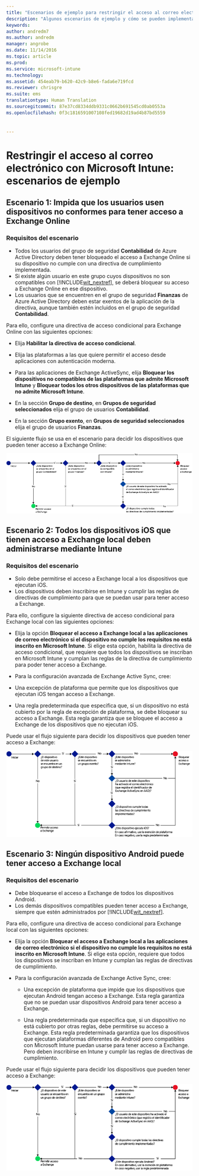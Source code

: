 ```yaml
---
title: "Escenarios de ejemplo para restringir el acceso al correo electrónico | Microsoft Intune"
description: "Algunos escenarios de ejemplo y cómo se pueden implementar con el acceso condicional."
keywords: 
author: andredm7
ms.author: andredm
manager: angrobe
ms.date: 11/14/2016
ms.topic: article
ms.prod: 
ms.service: microsoft-intune
ms.technology: 
ms.assetid: 454eab79-b620-42c9-b8e6-fada6e719fcd
ms.reviewer: chrisgre
ms.suite: ems
translationtype: Human Translation
ms.sourcegitcommit: 87e37cd8334ddb9331c0662b691545cd0ab0553a
ms.openlocfilehash: 0f3c1816591007108fed19682d19ad4b87bd5559


---
```


# <a name="restrict-access-to-email-with-microsoft-intune-example-scenarios"></a>Restringir el acceso al correo electrónico con Microsoft Intune: escenarios de ejemplo

## <a name="scenario-1-block-users-from-using-noncompliant-devices-to-access-exchange-online"></a>Escenario 1: Impida que los usuarios usen dispositivos no conformes para tener acceso a Exchange Online
### <a name="scenario-requirements"></a>Requisitos del escenario
- Todos los usuarios del grupo de seguridad **Contabilidad** de Azure Active Directory deben tener bloqueado el acceso a Exchange Online si su dispositivo no cumple con una directiva de cumplimiento implementada.
- Si existe algún usuario en este grupo cuyos dispositivos no son compatibles con [!INCLUDE[wit_nextref](../includes/wit_nextref_md.md)], se deberá bloquear su acceso a Exchange Online en ese dispositivo.
- Los usuarios que se encuentren en el grupo de seguridad **Finanzas** de Azure Active Directory deben estar exentos de la aplicación de la directiva, aunque también estén incluidos en el grupo de seguridad **Contabilidad**.

Para ello, configure una directiva de acceso condicional para Exchange Online con las siguientes opciones:

- Elija **Habilitar la directiva de acceso condicional**.

- Elija las plataformas a las que quiere permitir el acceso desde aplicaciones con autenticación moderna.
- Para las aplicaciones de Exchange ActiveSync, elija **Bloquear los dispositivos no compatibles de las plataformas que admite Microsoft Intune** y **Bloquear todos los otros dispositivos de las plataformas que no admite Microsoft Intune**.
-   En la sección **Grupo de destino**, en **Grupos de seguridad seleccionados** elija el grupo de usuarios **Contabilidad**.

-   En la sección **Grupo exento**, en **Grupos de seguridad seleccionados** elija el grupo de usuarios **Finanzas**.


El siguiente flujo se usa en el escenario para decidir los dispositivos que pueden tener acceso a Exchange Online:

![Flujo de acceso de dispositivos](./media/ConditionalAccess8-5.png)

## <a name="scenario-2-all-ios-devices-that-access-exchange-on-premises-must-be-managed-by-intune"></a>Escenario 2: Todos los dispositivos iOS que tienen acceso a Exchange local deben administrarse mediante Intune
### <a name="scenario-requirements"></a>Requisitos del escenario
- Solo debe permitirse el acceso a Exchange local a los dispositivos que ejecutan iOS.
- Los dispositivos deben inscribirse en Intune y cumplir las reglas de directivas de cumplimiento para que se puedan usar para tener acceso a Exchange.

Para ello, configure la siguiente directiva de acceso condicional para Exchange local con las siguientes opciones:

-   Elija la opción **Bloquear el acceso a Exchange local a las aplicaciones de correo electrónico si el dispositivo no cumple los requisitos no está inscrito en Microsoft Intune**. Si elige esta opción, habilita la directiva de acceso condicional, que requiere que todos los dispositivos se inscriban en Microsoft Intune y cumplan las reglas de la directiva de cumplimiento para poder tener acceso a Exchange.

-   Para la configuración avanzada de Exchange Active Sync, cree:

  -   Una excepción de plataforma que permite que los dispositivos que ejecutan iOS tengan acceso a Exchange.   

  -   Una regla predeterminada que especifica que, si un dispositivo no está cubierto por la regla de excepción de plataforma, se debe bloquear su acceso a Exchange. Esta regla garantiza que se bloquee el acceso a Exchange de los dispositivos que no ejecutan iOS.

Puede usar el flujo siguiente para decidir los dispositivos que pueden tener acceso a Exchange:

![Flujo de acceso de dispositivos](./media/ConditionalAccess8-3.png)

## <a name="scenario-3-no-android-devices-can-access-exchange-on-premises"></a>Escenario 3: Ningún dispositivo Android puede tener acceso a Exchange local
### <a name="scenario-requirements"></a>Requisitos del escenario
- Debe bloquearse el acceso a Exchange de todos los dispositivos Android.
- Los demás dispositivos compatibles pueden tener acceso a Exchange, siempre que estén administrados por [!INCLUDE[wit_nextref](../includes/wit_nextref_md.md)].

Para ello, configure una directiva de acceso condicional para Exchange local con las siguientes opciones:

-   Elija la opción **Bloquear el acceso a Exchange local a las aplicaciones de correo electrónico si el dispositivo no cumple los requisitos no está inscrito en Microsoft Intune**. Si elige esta opción, requiere que todos los dispositivos se inscriban en Intune y cumplan las reglas de directivas de cumplimiento.

- Para la configuración avanzada de Exchange Active Sync, cree:
  -   Una excepción de plataforma que impide que los dispositivos que ejecutan Android tengan acceso a Exchange. Esta regla garantiza que no se puedan usar dispositivos Android para tener acceso a Exchange.

  -   Una regla predeterminada que especifica que, si un dispositivo no está cubierto por otras reglas, debe permitirse su acceso a Exchange. Esta regla predeterminada garantiza que los dispositivos que ejecutan plataformas diferentes de Android pero compatibles con Microsoft Intune puedan usarse para tener acceso a Exchange. Pero deben inscribirse en Intune y cumplir las reglas de directivas de cumplimiento.

Puede usar el flujo siguiente para decidir los dispositivos que pueden tener acceso a Exchange:

![Flujo de acceso de dispositivos](./media/ConditionalAccess8-4.png)



<!--HONumber=Dec16_HO2-->


